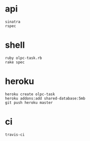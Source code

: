 # api
 
    sinatra
    rspec

# shell 

    ruby olpc-task.rb 
    rake spec

# heroku

    heroku create olpc-task
    heroku addons:add shared-database:5mb
    git push heroku master

# ci
    travis-ci
